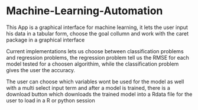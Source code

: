 # Machine-Learning-Automation

This App is a graphical interface for machine learning, it lets the user input his data in a tabular form, choose the goal collumn and work with the caret package in a graphical interface

Current implementations lets us choose between classification problems and regression problems, the regression problem tell us the RMSE for each model tested for a choosen algorithim, while the classification problem gives the user the accuracy.

The user can choose which variables wont be used for the model as well with a multi select input term and after a model is trained, there is a download button which downloads the trained model into a Rdata file for the user to load in a R or python session
